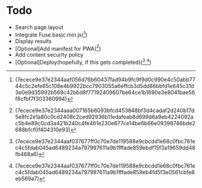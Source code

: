 # Todo

- Search page layout
- Integrate Fuse.basic.min.js([^1])
- Display results
- [Optional]Add manifest for PWA([^2])
- Add content security policy
- [Optional]Deploy(hopefully, if this gets completed)([^3],[^4])

[^1]: (7ecece9e37e2344aaf056d76b60437fad94b9fc9f9d0c990e4c50abb7744c5c2efe85c108e4b9922bcc7903055a6effcb3d5dd86bbfd1e645c31d3e0e9d35992b569c42bbd8f77192409607be64ce1b1690e3e8041bae56f8cfbf7f303360994)
[^2]:(7ecece9e37e2344aaa007165b6093bfcd453848bf3d4cadaf2d240b17d5e8fc2e1a80c0cd2408c2ced92936b11edafeab8d699d6a9eb4224092ac5b4e89c0cd3a421b240c4fe461e230e677ce14be6b66e09398746bde2688bfcf0f404310e93)
[^3]:(7ecece9e37e2344aaf037677ff0c70e7de119588e9cbcdd1e68c0fbc761ec4c5fdab045ad6489234a797997611a9b1fffade859ebdf15f3a19659dd48fb468a6)
[^4]:(7ecece9e37e2344aaf037677ff0c70e7de119588e9cbcdd1e68c0fbc761ec4c5fdab045ad6489234a797997611a9b1fffade859eb4fd5f3e0561cbfe8eb569a7)
